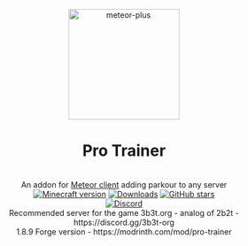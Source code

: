 
<div align="center">
	<img src="https://github.com/Nekiplay/MeteorPlus/assets/35975332/5fa04a11-0de7-4423-8c9d-0b6fe9142df4" alt="meteor-plus" width="200px"/>
	<h1>Pro Trainer</h1>
	<br>
		An addon for <a href="https://github.com/MeteorDevelopment/meteor-client">Meteor client</a> adding parkour to any server
	<br>
	<a href="https://www.minecraft.net/"><img src="https://img.shields.io/badge/minecraft%20version-1.21.1-brightgreen" alt="Minecraft version"/></a>
	<a href="https://github.com/Nekiplay/MeteorClientPlus/releases"><img src="https://img.shields.io/github/downloads/MeteorClientPlus/ProTrainer/total" alt="Downloads"/></a>
	<a href="https://github.com/Nekiplay/MeteorClientPlus/stargazers"><img src="https://badgen.net/github/stars/MeteorClientPlus/ProTrainer" alt="GitHub stars"/></a>
	<br>
	<a href="https://discord.gg/N3gqYc7GRS"><img src="https://img.shields.io/badge/support/help/issues-discord-brightgreen" alt="Discord"/></a>
	<br>
	Recommended server for the game
3b3t.org - analog of 2b2t - https://discord.gg/3b3t-org
	<br>
	1.8.9 Forge version - https://modrinth.com/mod/pro-trainer
</div>
